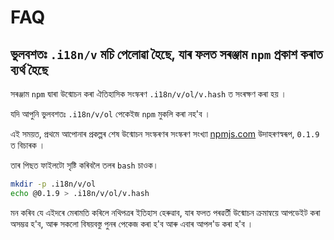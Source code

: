 # FAQ

## ভুলবশতঃ `.i18n/v` মচি পেলোৱা হৈছে, যাৰ ফলত সৰঞ্জাম `npm` প্ৰকাশ কৰাত ব্যৰ্থ হৈছে

সৰঞ্জাম `npm` দ্বাৰা উন্মোচন কৰা ঐতিহাসিক সংস্কৰণ `.i18n/v/ol/v.hash` ত সংৰক্ষণ কৰা হয় ।

যদি আপুনি ভুলবশতঃ `.i18n/v/ol` পেকেইজ `npm` মুকলি কৰা নহ'ব ।

এই সময়ত, প্ৰথমে আপোনাৰ প্ৰকল্পৰ শেষ উন্মোচন সংস্কৰণৰ সংস্কৰণ সংখ্যা [npmjs.com](//npmjs.com) উদাহৰণস্বৰূপ, `0.1.9` ত বিচাৰক ।

তাৰ পিছত ফাইলটো সৃষ্টি কৰিবলৈ তলৰ `bash` চাওক।

```bash
mkdir -p .i18n/v/ol
echo @0.1.9 > .i18n/v/ol/v.hash
```

মন কৰিব যে এইদৰে মেৰামতি কৰিলে নথিপত্ৰৰ ইতিহাস হেৰুৱাব, যাৰ ফলত পৰৱৰ্তী উন্মোচন ক্ৰমান্বয়ে আপডেইট কৰা অসম্ভৱ হ'ব, আৰু সকলো বিষয়বস্তু পুনৰ পেকেজ কৰা হ'ব আৰু এবাৰ আপল'ড কৰা হ'ব ।